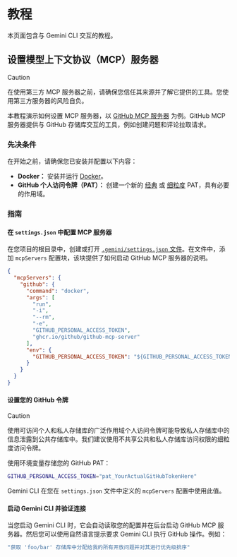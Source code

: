 # 教程

本页面包含与 Gemini CLI 交互的教程。

## 设置模型上下文协议（MCP）服务器

> [!CAUTION]
> 在使用第三方 MCP 服务器之前，请确保您信任其来源并了解它提供的工具。您使用第三方服务器的风险自负。

本教程演示如何设置 MCP 服务器，以 [GitHub MCP 服务器](https://github.com/github/github-mcp-server) 为例。GitHub MCP 服务器提供与 GitHub 存储库交互的工具，例如创建问题和评论拉取请求。

### 先决条件

在开始之前，请确保您已安装并配置以下内容：

- **Docker：** 安装并运行 [Docker]。
- **GitHub 个人访问令牌（PAT）：** 创建一个新的 [经典] 或 [细粒度] PAT，具有必要的作用域。

[Docker]: https://www.docker.com/
[经典]: https://github.com/settings/tokens/new
[细粒度]: https://github.com/settings/personal-access-tokens/new

### 指南

#### 在 `settings.json` 中配置 MCP 服务器

在您项目的根目录中，创建或打开 [`.gemini/settings.json` 文件](./configuration.md)。在文件中，添加 `mcpServers` 配置块，该块提供了如何启动 GitHub MCP 服务器的说明。

```json
{
  "mcpServers": {
    "github": {
      "command": "docker",
      "args": [
        "run",
        "-i",
        "--rm",
        "-e",
        "GITHUB_PERSONAL_ACCESS_TOKEN",
        "ghcr.io/github/github-mcp-server"
      ],
      "env": {
        "GITHUB_PERSONAL_ACCESS_TOKEN": "${GITHUB_PERSONAL_ACCESS_TOKEN}"
      }
    }
  }
}
```

#### 设置您的 GitHub 令牌

> [!CAUTION]
> 使用可访问个人和私人存储库的广泛作用域个人访问令牌可能导致私人存储库中的信息泄露到公共存储库中。我们建议使用不共享公共和私人存储库访问权限的细粒度访问令牌。

使用环境变量存储您的 GitHub PAT：

```bash
GITHUB_PERSONAL_ACCESS_TOKEN="pat_YourActualGitHubTokenHere"
```

Gemini CLI 在您在 `settings.json` 文件中定义的 `mcpServers` 配置中使用此值。

#### 启动 Gemini CLI 并验证连接

当您启动 Gemini CLI 时，它会自动读取您的配置并在后台启动 GitHub MCP 服务器。然后您可以使用自然语言提示要求 Gemini CLI 执行 GitHub 操作。例如：

```bash
"获取 'foo/bar' 存储库中分配给我的所有开放问题并对其进行优先级排序"
``` 
